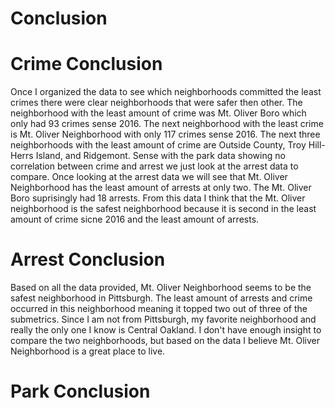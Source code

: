 # Conclusion

# Crime Conclusion
Once I organized the data to see which neighborhoods committed the least crimes there were clear neighborhoods that were safer then other. The neighborhood with the least amount of crime was Mt. Oliver Boro which only had 93 crimes sense 2016. The next neighborhood with the least crime is Mt. Oliver Neighborhood with only 117 crimes sense 2016. The next three neighborhoods with the least amount of crime are Outside County, Troy Hill-Herrs Island, and Ridgemont. Sense with the park data showing no correlation between crime and arrest we just look at the arrest data to compare. Once looking at the arrest data we will see that Mt. Oliver Neighborhood has the least amount of arrests at only two. The Mt. Oliver Boro suprisingly had 18 arrests. From this data I think that the Mt. Oliver neighborhood is the safest neighborhood because it is second in the least amount of crime sicne 2016 and the least amount of arrests. 
# Arrest Conclusion
Based on all the data provided, Mt. Oliver Neighborhood seems to be the safest neighborhood in Pittsburgh. The least amount of arrests and crime occurred in this neighborhood meaning it topped two out of three of the submetrics. Since I am not from Pittsburgh, my favorite neighborhood and really the only one I know is Central Oakland. I don't have enough insight to compare the two neighborhoods, but based on the data I believe Mt. Oliver Neighborhood is a great place to live.

# Park Conclusion
